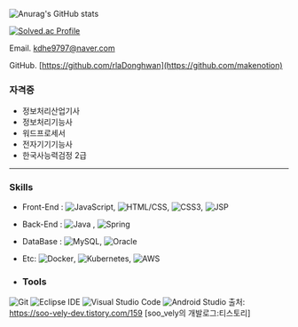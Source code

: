 


![Anurag's GitHub stats](https://github-readme-stats.vercel.app/api?username=rlaDonghwan&show_icons=true&theme=radical)

[![Solved.ac Profile](http://mazassumnida.wtf/api/v2/generate_badge?boj=kdhe9797)](https://solved.ac/kdhe9797/)

Email.  [kdhe9797@naver.com](mailto:adalovelace@mail.com)

GitHub. [https://github.com/rlaDonghwan](https://github.com/makenotion)

### 자격증

- 정보처리산업기사
- 정보처리기능사
- 워드프로세서
- 전자기기기능사
- 한국사능력검정 2급

---

### Skills

- Front-End : ![JavaScript](https://img.shields.io/badge/JavaScript-F7DF1E?style=flat&logo=javascript&logoColor=black), ![HTML/CSS](https://img.shields.io/badge/HTML5-E34F26?style=flat&logo=html5&logoColor=white), ![CSS3](https://img.shields.io/badge/CSS3-1572B6?style=flat&logo=css3&logoColor=white), ![JSP](https://img.shields.io/badge/JSP-007396?style=flat&logo=apache&logoColor=white)
- Back-End : ![Java](https://img.shields.io/badge/Java-blue) , ![Spring](https://img.shields.io/badge/Spring-green)
- DataBase : ![MySQL](https://img.shields.io/badge/MySQL-4479A1?style=flat&logo=mysql&logoColor=white), ![Oracle](https://img.shields.io/badge/Oracle-F80000?style=flat&logo=oracle&logoColor=white)
- Etc: ![Docker](https://img.shields.io/badge/Docker-2496ED?style=flat&logo=docker&logoColor=white), ![Kubernetes](https://img.shields.io/badge/Kubernetes-326CE5?style=flat&logo=kubernetes&logoColor=white), ![AWS](https://img.shields.io/badge/AWS-232F3E?style=flat&logo=amazonaws&logoColor=white)

- ### Tools
![Git](https://img.shields.io/badge/Git-F05032.svg?&style=for-the-badge&logo=Git&logoColor=white)
![Eclipse IDE](https://img.shields.io/badge/Eclipse%20IDE-2C2255.svg?&style=for-the-badge&logo=Eclipse%20IDE&logoColor=white)
![Visual Studio Code](https://img.shields.io/badge/Visual%20Studio%20Code-007ACC.svg?&style=for-the-badge&logo=Visual%20Studio%20Code&logoColor=white)
![Android Studio](https://img.shields.io/badge/Android%20Studio-3DDC84.svg?&style=for-the-badge&logo=Android%20Studio&logoColor=white)
출처: https://soo-vely-dev.tistory.com/159 [soo_vely의 개발로그:티스토리]
